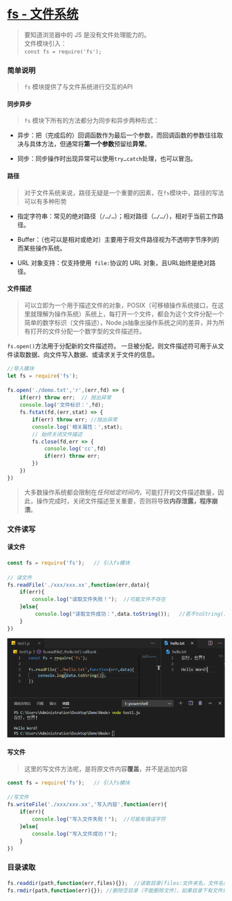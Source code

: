 # [fs - 文件系统](http://nodejs.cn/api/fs.html)

> 要知道浏览器中的 JS 是没有文件处理能力的。<br>
  文件模块引入： <br>
  `const fs = require('fs');`

### 简单说明

> `fs` 模块提供了与文件系统进行交互的API

#### 同步异步

> `fs` 模块下所有的方法都分为同步和异步两种形式：

- 异步：把（完成后的）回调函数作为最后一个参数，而回调函数的参数往往取决与具体方法，但通常将**第一个参数**预留给**异常**。

- 同步：同步操作时出现异常可以使用`try…catch`处理，也可以冒泡。

#### 路径

> 对于文件系统来说，路径无疑是一个重要的因素，在`fs`模块中，路径的写法可以有多种形势

- 指定字符串：常见的绝对路径（`/…/…`）；相对路径（`…/…/`），相对于当前工作路径。

- Buffer：（也可以是相对或绝对）主要用于将文件路径视为不透明字节序列的而某些操作系统。

- URL 对象支持：仅支持使用` file:`协议的 URL 对象，且URL始终是绝对路径。

#### 文件描述

> 可以立即为一个用于描述文件的对象，POSIX（可移植操作系统接口，在这里就理解为操作系统）系统上，每打开一个文件，都会为这个文件分配一个简单的数字标识（文件描述），Node.js抽象出操作系统之间的差异，并为所有打开的文件分配一个数字型的文件描述符。

`fs.open()`方法用于分配新的文件描述符。 一旦被分配，则文件描述符可用于从文件读取数据、向文件写入数据、或请求关于文件的信息。

```js
//导入模块
let fs = require('fs');

fs.open('./demo.txt','r',(err,fd) => {
    if(err) throw err;  // 抛出异常 
    console.log('文件标识：',fd);
    fs.fstat(fd,(err,stat) => {
        if(err) throw err; //抛出异常
        console.log('相关属性：',stat);
        // 始终关闭文件描述
        fs.close(fd,err => {
            console.log('cc',fd)
            if(err) throw err;
        })
    })
})
```
> 大多数操作系统都会限制在*任何给定时间内*，可能打开的文件描述数量，因此，操作完成时，关闭文件描述至关重要，否则将导致**内存泄露，程序崩溃**。

### 文件读写

#### 读文件

```js
const fs = require('fs');   // 引入fs模块

// 读文件
fs.readFile('./xxx/xxx.xx',function(err,data){
    if(err){
        console.log("读取文件失败！");  //可能文件不存在   
    }else{
         console.log("读取文件成功：",data.toString());   //若不toString()则读到的是二进制->十六进制的字符
    }
})
```
![](../Img/Node/node读文件.png)

#### 写文件

> 这里的写文件方法呢，是将原文件内容**覆盖**，并不是追加内容

```js
const fs = require('fs');   // 引入fs模块

//写文件
fs.writeFile('./xxx/xxx.xx','写入内容',function(err){
    if(err){
        console.log("写入文件失败！");  //可能有错误字符
    }else{
        console.log("写入文件成功！");   
    }
})
```

### 目录读取

```js
fs.readdir(path,function(err,files){});  //读取目录(files:文件夹名，文件名组成的数组)
fs.rmdir(path,function(err){}); //删除空目录（不能删除文件），如果目录下有文件则无法删除，删除后回收站无保存
```
